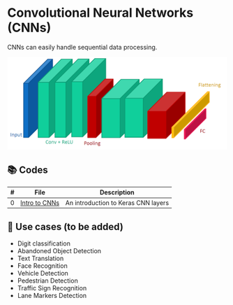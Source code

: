 # Convolutional Neural Networks (CNNs)

CNNs can easily handle sequential data processing.

![CNNs](https://github.com/alitourani/deep-learning-from-scratch/blob/main/_content/AliTourani-DeepLearningFromScratch-ConvolutionalNeuralNetwork-CNN.png "CNNs")

## 📚 Codes

| # | File | Description |
| --- | ------------ | ------------ |
| 0 | [Intro to CNNs](https://github.com/alitourani/deep-learning-from-scratch/blob/main/Codes/CNNs/0_KerasConvolutionLayer.ipynb "Intro to CNNs") | An introduction to Keras CNN layers |

## 🧩 Use cases (to be added)
- Digit classification
- Abandoned Object Detection
- Text Translation
- Face Recognition
- Vehicle Detection
- Pedestrian Detection
- Traffic Sign Recognition
- Lane Markers Detection
